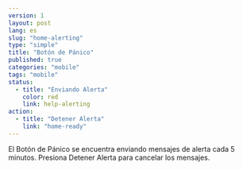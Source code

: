 ```yaml
---
version: 1
layout: post
lang: es
slug: "home-alerting"
type: "simple"
title: "Botón de Pánico"
published: true
categories: "mobile"
tags: "mobile"
status:
  - title: "Enviando Alerta"
    color: red
    link: help-alerting
action:
  - title: "Detener Alerta"
    link: "home-ready"
---
```


El Botón de Pánico se encuentra enviando mensajes de alerta cada 5 minutos. Presiona Detener Alerta para cancelar los mensajes.

